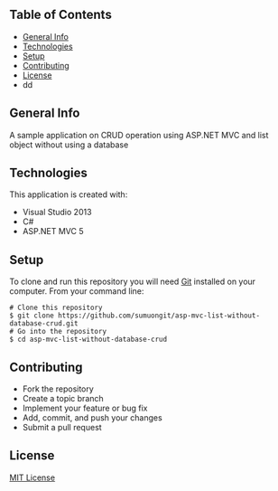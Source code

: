 ## Table of Contents
* [General Info](#general-info)
* [Technologies](#technologies)
* [Setup](#setup)
* [Contributing](#contributing)
* [License](#license)
* dd

## General Info
A sample application on CRUD operation using ASP.NET MVC and list object without using a database

## Technologies
This application is created with:
* Visual Studio 2013
* C# 
* ASP.NET MVC 5
	
## Setup
To clone and run this repository you will need [Git](https://git-scm.com/) installed on your computer. From your command line:

```
# Clone this repository
$ git clone https://github.com/sumuongit/asp-mvc-list-without-database-crud.git
# Go into the repository
$ cd asp-mvc-list-without-database-crud
```

## Contributing
* Fork the repository
* Create a topic branch
* Implement your feature or bug fix
* Add, commit, and push your changes
* Submit a pull request

## License
[MIT License](https://github.com/sumuongit/asp-mvc-list-without-database-crud/blob/master/LICENSE)
